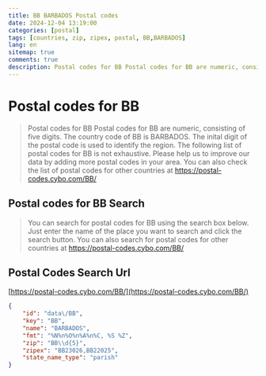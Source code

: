```yaml
---
title: BB BARBADOS Postal codes 
date: 2024-12-04 13:19:00
categories: [postal]
tags: [countries, zip, zipex, postal, BB,BARBADOS]
lang: en
sitemap: true
comments: true
description: Postal codes for BB Postal codes for BB are numeric, consisting of five digits. The country code of BB is BARBADOS. The inital digit of the postal code is used to identify the region. The following list of postal codes for BB is not exhaustive. Please help us to improve our data by adding more postal codes in your area. You can also check the list of postal codes for other countries at https://postal-codes.cybo.com/BB/
---
```


# Postal codes for BB
> Postal codes for BB Postal codes for BB are numeric, consisting of five digits. The country code of BB is BARBADOS. The inital digit of the postal code is used to identify the region. The following list of postal codes for BB is not exhaustive. Please help us to improve our data by adding more postal codes in your area. You can also check the list of postal codes for other countries at https://postal-codes.cybo.com/BB/

## Postal codes for BB Search 
> You can search for postal codes for BB using the search box below. Just enter the name of the place you want to search and click the search button. You can also search for postal codes for other countries at https://postal-codes.cybo.com/BB/

## Postal Codes Search Url

[https://postal-codes.cybo.com/BB/](https://postal-codes.cybo.com/BB/)
```json
{
    "id": "data\/BB",
    "key": "BB",
    "name": "BARBADOS",
    "fmt": "%N%n%O%n%A%n%C, %S %Z",
    "zip": "BB\\d{5}",
    "zipex": "BB23026,BB22025",
    "state_name_type": "parish"
}
```
